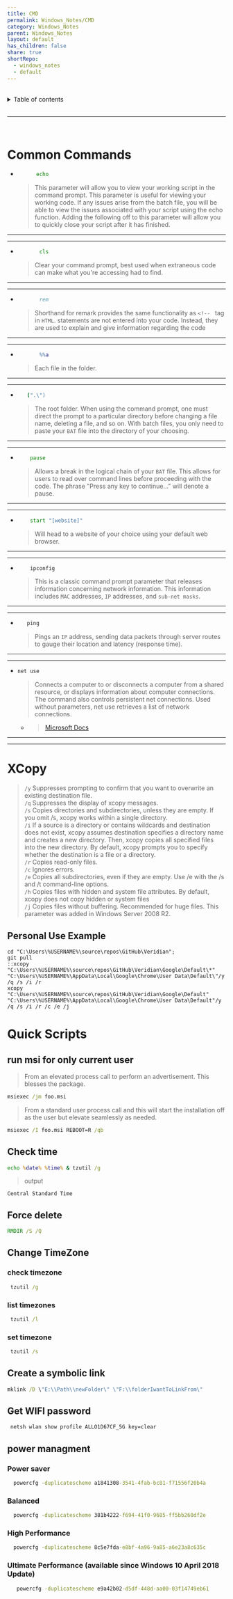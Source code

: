 ```yaml
---
title: CMD
permalink: Windows_Notes/CMD
category: Windows_Notes
parent: Windows_Notes
layout: default
has_children: false
share: true
shortRepo:
  - windows_notes
  - default
---
```


<br/>

<details markdown="block">    
<summary>    
Table of contents    
</summary>    
{: .text-delta }    
1. TOC    
{:toc}    
</details>

<br/>

---

<br/>

# Common Commands

- ```bat
        echo
  ```
  > This parameter will allow you to view your working script in the command prompt.
  > This parameter is useful for viewing your working code.
  > If any issues arise from the batch file, you will be able to view the issues associated with your script using the echo function.
  > Adding the following off to this parameter will allow you to quickly close your script after it has finished.

---

---

- ```bat
         cls
  ```
  > Clear your command prompt, best used when extraneous code can make what you're accessing had to find.

---

---

- ```bat
         rem
  ```
  > Shorthand for remark provides the same functionality as `<!-- ` tag in `HTML`.
  > statements are not entered into your code.
  > Instead, they are used to explain and give information regarding the code

---

---

- ```bat
         %%a
  ```
  > Each file in the folder.

---

---

- ```bat
     (".\")
  ```
  > The root folder.
  > When using the command prompt, one must direct the prompt to a particular directory before changing a file name, deleting a file, and so on.
  > With batch files, you only need to
  > paste your `BAT` file into the directory of your choosing.

---

---

- ```bat
      pause
  ```
  > Allows a break in the logical chain of your `BAT` file.
  > This allows for users to read over command lines before proceeding with the code.
  > The phrase "Press any key to continue..." will denote a
  > pause.

---

---

- ```bat
      start "[website]"
  ```
  > Will head to a website of your choice using your default web browser.

---

---

- ```bat
      ipconfig
  ```
  > This is a classic command prompt parameter that releases information concerning network information. This information includes `MAC` addresses, `IP` addresses, and `sub-net masks`.

---

---

- ```bat
     ping
  ```
  > Pings an `IP` address, sending data packets through server routes to gauge their location and latency (response time).

---

---

- ```bat
  net use
  ```
  > Connects a computer to or disconnects a computer from a shared resource, or displays information about computer connections. The command also controls persistent net connections. Used without
  > parameters, net use retrieves a list of network connections.
    - > [Microsoft Docs](<https://learn.microsoft.com/en-us/previous-versions/windows/it-pro/windows-server-2012-r2-and-2012/gg651155(v=ws.11)>)

---

---

# XCopy

> `/y` Suppresses prompting to confirm that you want to overwrite an existing destination file.  
> `/q` Suppresses the display of xcopy messages.  
> `/s` Copies directories and subdirectories, unless they are empty.
> If you omit /s, xcopy works within a single directory.  
> `/i` If a source is a directory or contains wildcards and destination does not exist, xcopy assumes destination specifies a directory name and creates a new directory.
> Then, xcopy copies all specified files into the new directory.
> By default, xcopy prompts you to specify whether the destination is a file or a directory.  
> `/r` Copies read-only files.  
> `/c` Ignores errors.  
> `/e` Copies all subdirectories, even if they are empty.
> Use /e with the /s and /t command-line options.  
> `/h` Copies files with hidden and system file attributes.
> By default, xcopy does not copy hidden or system files  
> `/j` Copies files without buffering.
> Recommended for huge files.
> This parameter was added in Windows Server 2008 R2.

## Personal Use Example

```winbatch
cd "C:\Users\%USERNAME%\source\repos\GitHub\Veridian";
git pull
::xcopy "C:\Users\%USERNAME%\source\repos\GitHub\Veridian\Google\Default\*" "C:\Users\%USERNAME%\AppData\Local\Google\Chrome\User Data\Default\"/y /q /s /i /r
xcopy "C:\Users\%USERNAME%\source\repos\GitHub\Veridian\Google\Default" "C:\Users\%USERNAME%\AppData\Local\Google\Chrome\User Data\Default"/y /q /s /i /r /c /e /j
```

# Quick Scripts

## run msi for only current user

> From an elevated process call to perform an advertisement. This blesses the package.

```bat
msiexec /jm foo.msi
```

> From a standard user process call and this will start the installation off as the user but elevate seamlessly as needed.

```bat
msiexec /I foo.msi REBOOT=R /qb
```

## Check time

```bat
echo %date% %time% & tzutil /g
```

> output

```text
Central Standard Time
```

## Force delete

```bat
RMDIR /S /Q
```

## Change TimeZone

### check timezone

```bat
 tzutil /g
```

### list timezones

```bat
 tzutil /l
```

### set timezone

```bat
 tzutil /s
```

## Create a symbolic link

```bat
mklink /D \"E:\\Path\\newFolder\" \"F:\\folderIwantToLinkFrom\"
```

## Get WIFI password

```bat
 netsh wlan show profile ALLO1D67CF_5G key=clear
```

## power managment

### Power saver

```bat
  powercfg -duplicatescheme a1841308-3541-4fab-bc81-f71556f20b4a
```

### Balanced

```bat
  powercfg -duplicatescheme 381b4222-f694-41f0-9685-ff5bb260df2e
```

### High Performance

```bat
  powercfg -duplicatescheme 8c5e7fda-e8bf-4a96-9a85-a6e23a8c635c
```

### Ultimate Performance (available since Windows 10 April 2018 Update)

```bat
   powercfg -duplicatescheme e9a42b02-d5df-448d-aa00-03f14749eb61
```
